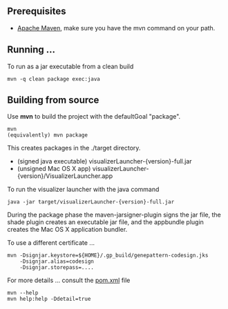## Prerequisites
* [Apache Maven](https://maven.apache.org/), make sure you have the mvn command on your path.

## Running ...
To run as a jar executable from a clean build

    mvn -q clean package exec:java

## Building from source
Use **mvn** to build the project with the defaultGoal "package".

    mvn
    (equivalently) mvn package

This creates packages in the ./target directory.
* (signed java executable) visualizerLauncher-{version}-full.jar 
* (unsigned Mac OS X app)  visualizerLauncher-{version}/VisualizerLauncher.app

To run the visualizer launcher with the java command

    java -jar target/visualizerLauncher-{version}-full.jar

During the package phase the maven-jarsigner-plugin signs the jar file, the shade plugin creates an executable jar file, and the appbundle plugin creates the Mac OS X application bundler.

To use a different certificate ...

    mvn -Dsignjar.keystore=${HOME}/.gp_build/genepattern-codesign.jks
        -Dsignjar.alias=codesign
        -Dsignjar.storepass=....

For more details ... consult the [pom.xml](pom.xml) file 

    mvn --help
    mvn help:help -Ddetail=true
